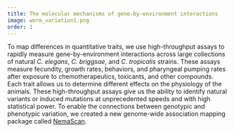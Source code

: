 ```yaml
---
title: The molecular mechanisms of gene-by-environment interactions
image: worm_variation1.png
order: 1
---
```


To map differences in quantitative traits, we use high-throughput assays to rapidly measure gene-by-environment interactions across large collections of natural <em>C. elegans</em>, <em>C. briggsae</em>, and <em>C. tropicalis</em> strains. These assays measure fecundity, growth rates, behaviors, and pharyngeal pumping rates after exposure to chemotherapeutics, toxicants, and other compounds. Each trait allows us to determine different effects on the physiology of the animals. These high-throughput assays give us the ability to identify natural variants or induced mutations at unprecedented speeds and with high statistical power. To enable the connections between genotypic and phenotypic variation, we created a new genome-wide association mapping package called [NemaScan](https://github.com/AndersenLab/NemaScan).                                                                                                                                                                                                                                                                                                                                                                                                                                                                                                                                                                                                                                                                        
